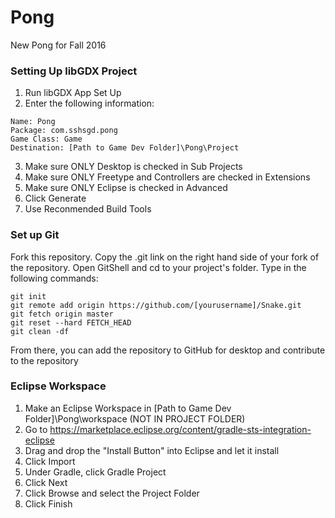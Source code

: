# Pong
New Pong for Fall 2016
### Setting Up libGDX Project
1. Run libGDX App Set Up
2. Enter the following information:
```
Name: Pong
Package: com.sshsgd.pong
Game Class: Game
Destination: [Path to Game Dev Folder]\Pong\Project
```
3. Make sure ONLY Desktop is checked in Sub Projects
4. Make sure ONLY Freetype and Controllers are checked in Extensions
5. Make sure ONLY Eclipse is checked in Advanced
6. Click Generate
7. Use Reconmended Build Tools

### Set up Git
Fork this repository.
Copy the .git link on the right hand side of your fork of the repository. Open GitShell and cd to your project's folder. Type in the following commands:
```
git init
git remote add origin https://github.com/[yourusername]/Snake.git
git fetch origin master
git reset --hard FETCH_HEAD
git clean -df
```
From there, you can add the repository to GitHub for desktop and contribute to the repository

### Eclipse Workspace
1. Make an Eclipse Workspace in [Path to Game Dev Folder]\Pong\workspace (NOT IN PROJECT FOLDER)
2. Go to https://marketplace.eclipse.org/content/gradle-sts-integration-eclipse
3. Drag and drop the "Install Button" into Eclipse and let it install
4. Click Import
5. Under Gradle, click Gradle Project
6. Click Next
7. Click Browse and select the Project Folder
8. Click Finish
